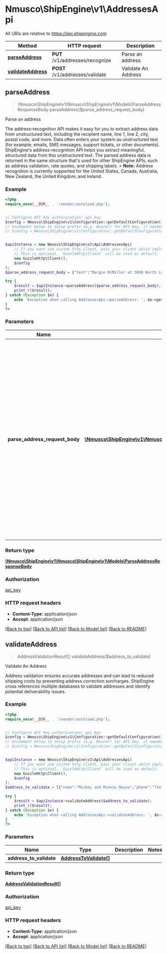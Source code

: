 # Nmusco\ShipEngine\v1\AddressesApi

All URIs are relative to *https://api.shipengine.com*

Method | HTTP request | Description
------------- | ------------- | -------------
[**parseAddress**](AddressesApi.md#parseAddress) | **PUT** /v1/addresses/recognize | Parse an address
[**validateAddress**](AddressesApi.md#validateAddress) | **POST** /v1/addresses/validate | Validate An Address



## parseAddress

> \Nmusco\ShipEngine\v1\Nmusco\ShipEngine\v1\Models\ParseAddressResponseBody parseAddress($parse_address_request_body)

Parse an address

The address-recognition API makes it easy for you to extract address data from unstructured text, including the recipient name, line 1, line 2, city, postal code, and more.  Data often enters your system as unstructured text (for example: emails, SMS messages, support tickets, or other documents). ShipEngine's address-recognition API helps you extract meaningful, structured data from this unstructured text. The parsed address data is returned in the same structure that's used for other ShipEngine APIs, such as address validation, rate quotes, and shipping labels.  > **Note:** Address recognition is currently supported for the United States, Canada, Australia, New Zealand, the United Kingdom, and Ireland.

### Example

```php
<?php
require_once(__DIR__ . '/vendor/autoload.php');


// Configure API key authorization: api_key
$config = Nmusco\ShipEngine\v1\Configuration::getDefaultConfiguration()->setApiKey('API-Key', 'YOUR_API_KEY');
// Uncomment below to setup prefix (e.g. Bearer) for API key, if needed
// $config = Nmusco\ShipEngine\v1\Configuration::getDefaultConfiguration()->setApiKeyPrefix('API-Key', 'Bearer');


$apiInstance = new Nmusco\ShipEngine\v1\Api\AddressesApi(
    // If you want use custom http client, pass your client which implements `GuzzleHttp\ClientInterface`.
    // This is optional, `GuzzleHttp\Client` will be used as default.
    new GuzzleHttp\Client(),
    $config
);
$parse_address_request_body = {"text":"Margie McMiller at 3800 North Lamar suite 200 in austin, tx.  The zip code there is 78652."}; // \Nmusco\ShipEngine\v1\Nmusco\ShipEngine\v1\Models\ParseAddressRequestBody | The only required field is `text`, which is the text to be parsed. You can optionally also provide an `address` containing already-known values. For example, you may already know the recipient's name, city, and country, and only want to parse the street address into separate lines.

try {
    $result = $apiInstance->parseAddress($parse_address_request_body);
    print_r($result);
} catch (Exception $e) {
    echo 'Exception when calling AddressesApi->parseAddress: ', $e->getMessage(), PHP_EOL;
}
?>
```

### Parameters


Name | Type | Description  | Notes
------------- | ------------- | ------------- | -------------
 **parse_address_request_body** | [**\Nmusco\ShipEngine\v1\Nmusco\ShipEngine\v1\Models\ParseAddressRequestBody**](../Model/ParseAddressRequestBody.md)| The only required field is &#x60;text&#x60;, which is the text to be parsed. You can optionally also provide an &#x60;address&#x60; containing already-known values. For example, you may already know the recipient&#39;s name, city, and country, and only want to parse the street address into separate lines. |

### Return type

[**\Nmusco\ShipEngine\v1\Nmusco\ShipEngine\v1\Models\ParseAddressResponseBody**](../Model/ParseAddressResponseBody.md)

### Authorization

[api_key](../../README.md#api_key)

### HTTP request headers

- **Content-Type**: application/json
- **Accept**: application/json

[[Back to top]](#) [[Back to API list]](../../README.md#documentation-for-api-endpoints)
[[Back to Model list]](../../README.md#documentation-for-models)
[[Back to README]](../../README.md)


## validateAddress

> AddressValidationResult[] validateAddress($address_to_validate)

Validate An Address

Address validation ensures accurate addresses and can lead to reduced shipping costs by preventing address correction surcharges. ShipEngine cross references multiple databases to validate addresses and identify potential deliverability issues.

### Example

```php
<?php
require_once(__DIR__ . '/vendor/autoload.php');


// Configure API key authorization: api_key
$config = Nmusco\ShipEngine\v1\Configuration::getDefaultConfiguration()->setApiKey('API-Key', 'YOUR_API_KEY');
// Uncomment below to setup prefix (e.g. Bearer) for API key, if needed
// $config = Nmusco\ShipEngine\v1\Configuration::getDefaultConfiguration()->setApiKeyPrefix('API-Key', 'Bearer');


$apiInstance = new Nmusco\ShipEngine\v1\Api\AddressesApi(
    // If you want use custom http client, pass your client which implements `GuzzleHttp\ClientInterface`.
    // This is optional, `GuzzleHttp\Client` will be used as default.
    new GuzzleHttp\Client(),
    $config
);
$address_to_validate = [{"name":"Mickey and Minnie Mouse","phone":"714-781-4565","company_name":"The Walt Disney Company","address_line1":"500 South Buena Vista Street","city_locality":"Burbank","state_province":"CA","postal_code":91521,"country_code":"US"}]; // AddressToValidate[] | 

try {
    $result = $apiInstance->validateAddress($address_to_validate);
    print_r($result);
} catch (Exception $e) {
    echo 'Exception when calling AddressesApi->validateAddress: ', $e->getMessage(), PHP_EOL;
}
?>
```

### Parameters


Name | Type | Description  | Notes
------------- | ------------- | ------------- | -------------
 **address_to_validate** | [**AddressToValidate[]**](../Model/AddressToValidate.md)|  |

### Return type

[**AddressValidationResult[]**](../Model/AddressValidationResult.md)

### Authorization

[api_key](../../README.md#api_key)

### HTTP request headers

- **Content-Type**: application/json
- **Accept**: application/json

[[Back to top]](#) [[Back to API list]](../../README.md#documentation-for-api-endpoints)
[[Back to Model list]](../../README.md#documentation-for-models)
[[Back to README]](../../README.md)

